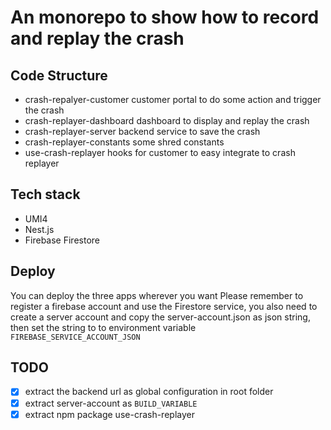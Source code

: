 # An monorepo to show how to record and replay the crash

## Code Structure
- crash-repalyer-customer 
  customer portal to do some action and trigger the crash
- crash-replayer-dashboard
  dashboard to display and replay the crash
- crash-replayer-server
  backend service to save the crash
- crash-replayer-constants
  some shred constants
- use-crash-replayer
  hooks for customer to easy integrate to crash replayer

## Tech stack
- UMI4
- Nest.js
- Firebase Firestore

## Deploy
You can deploy the three apps wherever you want 
Please remember to register a firebase account and use the Firestore service, you also need to create a server account and copy the server-account.json as json string, then set the string to to environment variable  `FIREBASE_SERVICE_ACCOUNT_JSON`

## TODO
- [x] extract the backend url as global configuration in root folder
- [x] extract server-account as `BUILD_VARIABLE`
- [x] extract npm package use-crash-replayer